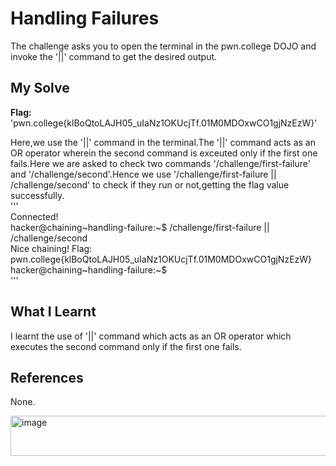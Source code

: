 # Handling Failures
The challenge asks you to open the terminal in the pwn.college DOJO and invoke the '||' command to get the desired output.

## My Solve
**Flag:** 'pwn.college{klBoQtoLAJH05_uIaNz1OKUcjTf.01M0MDOxwCO1gjNzEzW}'           

Here,we use the '||' command in the terminal.The '||' command acts as an OR operator wherein the second command is exceuted only if the first one fails.Here we are asked to check two commands '/challenge/first-failure' and '/challenge/second'.Hence we use '/challenge/first-failure || /challenge/second' to check if they run or not,getting the flag value successfully.       
'''       
Connected!                                                                                
hacker@chaining~handling-failure:~$ /challenge/first-failure || /challenge/second         
Nice chaining! Flag: pwn.college{klBoQtoLAJH05_uIaNz1OKUcjTf.01M0MDOxwCO1gjNzEzW}          
hacker@chaining~handling-failure:~$         
'''       

## What I Learnt 
I learnt the use of '||' command which acts as an OR operator which executes the second command only if the first one fails.     

## References
None.      


<img width="636" height="64" alt="image" src="https://github.com/user-attachments/assets/10d197d5-774f-427e-898d-8d4d658595fa" />
